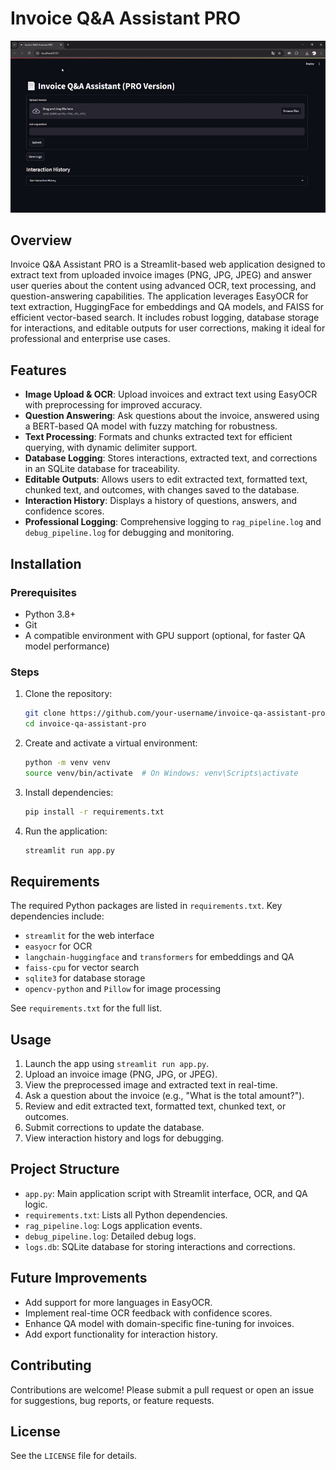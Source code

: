 # Invoice Q&A Assistant PRO

![Simulator Demo](demo.gif)

## Overview
Invoice Q&A Assistant PRO is a Streamlit-based web application designed to extract text from uploaded invoice images (PNG, JPG, JPEG) and answer user queries about the content using advanced OCR, text processing, and question-answering capabilities. The application leverages EasyOCR for text extraction, HuggingFace for embeddings and QA models, and FAISS for efficient vector-based search. It includes robust logging, database storage for interactions, and editable outputs for user corrections, making it ideal for professional and enterprise use cases.

## Features
- **Image Upload & OCR**: Upload invoices and extract text using EasyOCR with preprocessing for improved accuracy.
- **Question Answering**: Ask questions about the invoice, answered using a BERT-based QA model with fuzzy matching for robustness.
- **Text Processing**: Formats and chunks extracted text for efficient querying, with dynamic delimiter support.
- **Database Logging**: Stores interactions, extracted text, and corrections in an SQLite database for traceability.
- **Editable Outputs**: Allows users to edit extracted text, formatted text, chunked text, and outcomes, with changes saved to the database.
- **Interaction History**: Displays a history of questions, answers, and confidence scores.
- **Professional Logging**: Comprehensive logging to `rag_pipeline.log` and `debug_pipeline.log` for debugging and monitoring.

## Installation

### Prerequisites
- Python 3.8+
- Git
- A compatible environment with GPU support (optional, for faster QA model performance)

### Steps
1. Clone the repository:
   ```bash
   git clone https://github.com/your-username/invoice-qa-assistant-pro.git
   cd invoice-qa-assistant-pro
   ```

2. Create and activate a virtual environment:
   ```bash
   python -m venv venv
   source venv/bin/activate  # On Windows: venv\Scripts\activate
   ```

3. Install dependencies:
   ```bash
   pip install -r requirements.txt
   ```

4. Run the application:
   ```bash
   streamlit run app.py
   ```

## Requirements
The required Python packages are listed in `requirements.txt`. Key dependencies include:
- `streamlit` for the web interface
- `easyocr` for OCR
- `langchain-huggingface` and `transformers` for embeddings and QA
- `faiss-cpu` for vector search
- `sqlite3` for database storage
- `opencv-python` and `Pillow` for image processing

See `requirements.txt` for the full list.

## Usage
1. Launch the app using `streamlit run app.py`.
2. Upload an invoice image (PNG, JPG, or JPEG).
3. View the preprocessed image and extracted text in real-time.
4. Ask a question about the invoice (e.g., "What is the total amount?").
5. Review and edit extracted text, formatted text, chunked text, or outcomes.
6. Submit corrections to update the database.
7. View interaction history and logs for debugging.

## Project Structure
- `app.py`: Main application script with Streamlit interface, OCR, and QA logic.
- `requirements.txt`: Lists all Python dependencies.
- `rag_pipeline.log`: Logs application events.
- `debug_pipeline.log`: Detailed debug logs.
- `logs.db`: SQLite database for storing interactions and corrections.

## Future Improvements
- Add support for more languages in EasyOCR.
- Implement real-time OCR feedback with confidence scores.
- Enhance QA model with domain-specific fine-tuning for invoices.
- Add export functionality for interaction history.

## Contributing
Contributions are welcome! Please submit a pull request or open an issue for suggestions, bug reports, or feature requests.

## License
See the `LICENSE` file for details.

